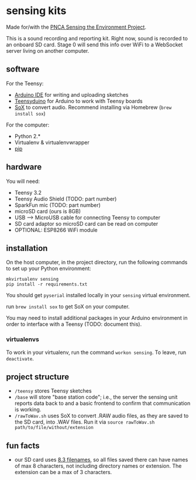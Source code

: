 # sensing kits

Made for/with the [PNCA Sensing the Environment Project](http://pnca.edu/makethinkcode/news/c/sensing_the_environment).

This is a sound recording and reporting kit. Right now, sound is recorded to an onboard SD card. Stage 0 will send this info over WiFi to a WebSocket server living on another computer.

## software

For the Teensy:
- [Arduino IDE](https://www.arduino.cc/en/Main/Software) for writing and uploading sketches
- [Teensyduino](https://www.pjrc.com/teensy/teensyduino.html) for Arduino to work with Teensy boards
- [SoX](http://sox.sourceforge.net/) to convert audio. Recommend installing via Homebrew (`brew install sox`)

For the computer:
- Python 2.*
- Virtualenv & virtualenvwrapper
- [pip](https://pip.pypa.io/en/stable/)

## hardware

You will need:
- Teensy 3.2
- Teensy Audio Shield (TODO: part number)
- SparkFun mic (TODO: part number)
- microSD card (ours is 8GB)
- USB --> MicroUSB cable for connecting Teensy to computer
- SD card adaptor so microSD card can be read on computer
- OPTIONAL: ESP8266 WiFi module

## installation

On the host computer, in the project directory, run the following commands to set up your Python environment:

```
mkvirtualenv sensing
pip install -r requirements.txt
```

You should get `pyserial` installed locally in your `sensing` virtual environment.

run `brew install sox` to get SoX on your computer.

You may need to install additional packages in your Arduino environment in order to interface with a Teensy (TODO: document this).

### virtualenvs

To work in your virtualenv, run the command `workon sensing`. To leave, run `deactivate`.

## project structure

- `/teensy` stores Teensy sketches
- `/base` will store "base station code"; i.e., the server the sensing unit reports data back to and a basic frontend to confirm that communication is working.
- `/rawToWav.sh` uses SoX to convert .RAW audio files, as they are saved to the SD card, into .WAV files. Run it via `source rawToWav.sh path/to/file/without/extension`


## fun facts
- our SD card uses [8.3 filenames](https://en.wikipedia.org/wiki/8.3_filename), so all files saved there can have names of max 8 characters, not including directory names or extension. The extension can be a max of 3 characters.
